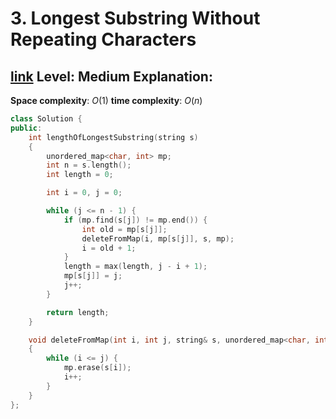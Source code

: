 # 3. Longest Substring Without Repeating Characters

[link](https://leetcode.com/problems/longest-substring-without-repeating-characters/)
**Level**: Medium 
**Explanation**:
- 

**Space complexity**: $O(1)$
**time complexity**: $O(n)$

```cpp
class Solution {
public:
    int lengthOfLongestSubstring(string s)
    {
        unordered_map<char, int> mp;
        int n = s.length();
        int length = 0;

        int i = 0, j = 0;

        while (j <= n - 1) {
            if (mp.find(s[j]) != mp.end()) {
                int old = mp[s[j]];
                deleteFromMap(i, mp[s[j]], s, mp);
                i = old + 1;
            }
            length = max(length, j - i + 1);
            mp[s[j]] = j;
            j++;
        }

        return length;
    }

    void deleteFromMap(int i, int j, string& s, unordered_map<char, int>& mp)
    {
        while (i <= j) {
            mp.erase(s[i]);
            i++;
        }
    }
};
```

